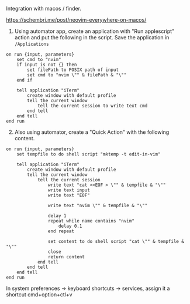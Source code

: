Integration with macos / finder.

https://schembri.me/post/neovim-everywhere-on-macos/

1. Using automator app, create an application with "Run applescript" action and put the following in the script. Save the application in `/Applications`

```
on run {input, parameters}
	set cmd to "nvim"
	if input is not {} then
		set filePath to POSIX path of input
		set cmd to "nvim \"" & filePath & "\""
	end if
	
	tell application "iTerm"
		create window with default profile
		tell the current window
			tell the current session to write text cmd
		end tell
	end tell
end run
```

2. Also using automator, create a "Quick Action" with the following content. 

```
on run {input, parameters}
	set tempfile to do shell script "mktemp -t edit-in-vim"
	
	tell application "iTerm"
		create window with default profile
		tell the current window
			tell the current session
				write text "cat <<EOF > \"" & tempfile & "\""
				write text input
				write text "EOF"
				
				write text "nvim \"" & tempfile & "\""
				
				delay 1
				repeat while name contains "nvim"
					delay 0.1
				end repeat
				
				set content to do shell script "cat \"" & tempfile & "\""
				close
				return content
			end tell
		end tell
	end tell
end run
```

In system preferences -> keyboard shortcuts -> services, assign it a shortcut cmd+option+ctl+v

